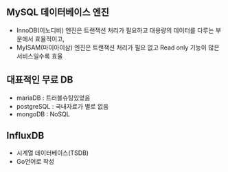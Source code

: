 


## MySQL 데이터베이스 엔진
- InnoDB(이노디비) 엔진은 트랜잭션 처리가 필요하고 대용량의 데이터를 다루는 부분에서 효율적이고, 
- MyISAM(마이아이삼) 엔진은 트랜잭션 처리가 필요 없고 Read only 기능이 많은 서비스일수록 효율

## 대표적인 무료 DB
- mariaDB : 트러블슈팅있었음
- postgreSQL : 국내자료가 별로 없음
- mongoDB : NoSQL

## InfluxDB
- 시계열 데이터베이스(TSDB)
- Go언어로 작성
